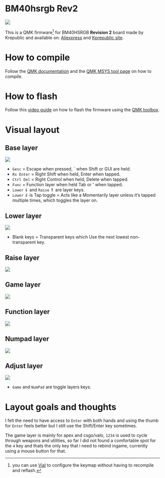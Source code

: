 # BM40hsrgb Rev2
    
![](https://i.imgur.com/pRpfnwDh.jpg)
    
    
This is a QMK firmware[^1] for BM40HSRGB **Revision 2** board made by Krepublic and available on: [Aliexpress](https://www.aliexpress.com/item/4001147779116.html) and [Kprepublic site](https://kprepublic.com/collections/bm40/products/bm40-rgb-40-hot-swap-custom-mechanical-keyboard-pcb-qmk-underglow-type-c-planck).

# How to compile
Follow the [QMK documentation](https://docs.qmk.fm/#/) and the [QMK MSYS tool page](https://msys.qmk.fm/) on how to compile.

# How to flash
Follow this [video guide](https://www.youtube.com/watch?v=fuBJbdCFF0Q) on how to flash the firmware using the [QMK toolbox](https://github.com/qmk/qmk_toolbox).

# Visual layout

## Base layer
![](https://i.imgur.com/tqWTTZR.png)

- `Gesc` = Escape when pressed, ` when Shift or GUI are held.
- `Rs Enter` = Right Shift when held, Enter when tapped.
- `Ctrl Del` = Right Control when held, Delete when tapped.
- `Func` = Function layer when held Tab or ' when tapped.
- `Lower` &dArr; and `Raise` &uArr; are layer keys.
- `Lower` &dArr; is Tap toggle = Acts like a Momentarily layer unless it’s tapped multiple times, which toggles the layer on.

## Lower layer
![](https://i.imgur.com/GdZs82s.png)

- Blank keys = Transparent keys which Use the next lowest non-transparent key.

## Raise layer
![](https://i.imgur.com/I36v4tu.png)

## Game layer
![](https://i.imgur.com/3bDBSOM.png)

## Function layer
![](https://i.imgur.com/JPPDmIa.png)

## Numpad layer
![](https://i.imgur.com/ochvfDZ.png)

## Adjust layer
![](https://i.imgur.com/gS2INZML.png)

- `Game` and `NumPad` are toggle layers keys.


# Layout goals and thoughts
I felt the need to have access to `Enter` with both hands and using the thumb for `Enter` feels better but I still use the Shift/Enter key sometimes.

The game layer is mainly for apex and csgo/valo, `1234` is used to cycle through weapons and utilities, so far I did not found a comfortable spot for the `4` key and thats the only key that i need to rebind ingame, currently using a mouse button for that.



  [^1]: you can use [Vial](https://github.com/vial-kb/vial-gui) to configure the keymap without having to recompile and reflash.

